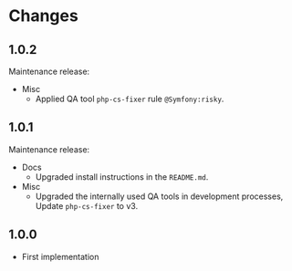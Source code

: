 # Changes

## 1.0.2

Maintenance release:
* Misc
  * Applied QA tool `php-cs-fixer` rule `@Symfony:risky`.

## 1.0.1

Maintenance release:
* Docs
  * Upgraded install instructions in the `README.md`.
* Misc
  * Upgraded the internally used QA tools in development processes,  
    Update `php-cs-fixer` to v3.

## 1.0.0

* First implementation

